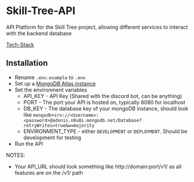 # Skill-Tree-API
API Platform for the Skill Tree project, allowing different services to interact with the backend database

[Tech-Stack](https://www.technologystacker.com/#/stack/sharelink/AdonisAPI-ts506)

## Installation 
- Rename `.env.example` to `.env`
- Set up a [MongoDB Atlas instance](https://www.mongodb.com/docs/atlas/getting-started/)
- Set the environment variables
    - API_KEY - API Key (Shared with the discord bot, can be anything)
    - PORT - The port your API is hosted on, typically 8080 for localhost
    - DB_KEY - The database key of your mongoDB instance, should look like `mongodb+srv://<Username>:<password>@adonis.n0u0i.mongodb.net/Database?retryWrites=true&w=majority`
    - ENVIRONMENT_TYPE - either `DEVELOPMENT` or `DEPLOYMENT`. Should be development for testing
- Run the API

NOTES:
- Your API_URL should look something like http://domain:port/v1/ as all features are on the /v1/ path
